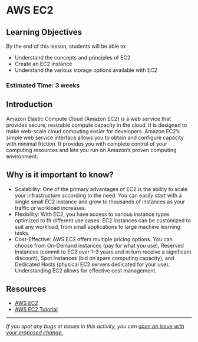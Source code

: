 # AWS EC2

## Learning Objectives
By the end of this lesson, students will be able to:
- Understand the concepts and principles of EC2
- Create an EC2 instance
- Understand the various storage options available with EC2

### Estimated Time: 3 weeks

## Introduction
Amazon Elastic Compute Cloud (Amazon EC2) is a web service that provides secure, resizable compute capacity in the cloud. It is designed to make web-scale cloud computing easier for developers. Amazon EC2’s simple web service interface allows you to obtain and configure capacity with minimal friction. It provides you with complete control of your computing resources and lets you run on Amazon’s proven computing environment.

## Why is it important to know?
- Scalability: One of the primary advantages of EC2 is the ability to scale your infrastructure according to the need. You can easily start with a single small EC2 instance and grow to thousands of instances as your traffic or workload increases.
- Flexibility: With EC2, you have access to various instance types optimized to fit different use cases. EC2 instances can be customized to suit any workload, from small applications to large machine learning tasks.
- Cost-Effective: AWS EC2 offers multiple pricing options. You can choose from On-Demand instances (pay for what you use), Reserved Instances (commit to EC2 over 1-3 years and in turn receive a significant discount), Spot Instances (bid on spare computing capacity), and Dedicated Hosts (physical EC2 servers dedicated for your use). Understanding EC2 allows for effective cost management.

## Resources
- [AWS EC2](https://medium.com/edureka/aws-ec2-tutorial-16583cc7798e)
- [AWS EC2 Tutorial](https://www.javatpoint.com/aws-ec2)

------

_If you spot any bugs or issues in this activity, you can [open an issue with your proposed change.](https://github.com/cloudessencegithub/Acceler8/issues/new)_
